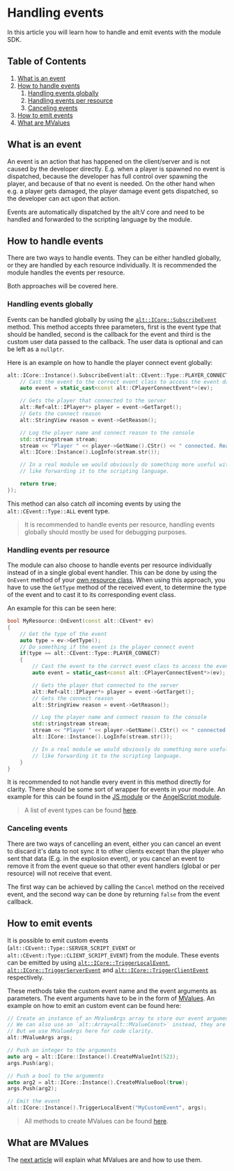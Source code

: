 # Handling events

In this article you will learn how to handle and emit events with the module SDK.

## Table of Contents

1. [What is an event](#what-is-an-event)
2. [How to handle events](#how-to-handle-events)
    1. [Handling events globally](#handling-events-globally)
    2. [Handling events per resource](#handling-events-per-resource)
    3. [Canceling events](#canceling-events)
3. [How to emit events](#how-to-emit-events)
4. [What are MValues](#what-are-mvalues)

## What is an event

An event is an action that has happened on the client/server and is not caused by the developer directly.
E.g. when a player is spawned no event is dispatched, because the developer has full control over spawning the player, and because of that
no event is needed. On the other hand when e.g. a player gets damaged, the player damage event gets dispatched, so the developer can act
upon that action.

Events are automatically dispatched by the alt:V core and need to be handled and forwarded to the scripting language by the module.

## How to handle events

There are two ways to handle events. They can be either handled globally, or they are handled by each resource individually.
It is recommended the module handles the events per resource.

Both approaches will be covered here.

### Handling events globally

Events can be handled globally by using the [`alt::ICore::SubscribeEvent`](https://github.com/altmp/cpp-sdk/blob/master/ICore.h#L85) method.
This method accepts three parameters, first is the event type that should be handled, second is the callback for the event
and third is the custom user data passed to the callback. The user data is optional and can be left as a `nullptr`.

Here is an example on how to handle the player connect event globally:
```c++
alt::ICore::Instance().SubscribeEvent(alt::CEvent::Type::PLAYER_CONNECT, [](const alt::CEvent* ev, void* userData) {
    // Cast the event to the correct event class to access the event data
    auto event = static_cast<const alt::CPlayerConnectEvent*>(ev);

    // Gets the player that connected to the server
    alt::Ref<alt::IPlayer*> player = event->GetTarget();
    // Gets the connect reason
    alt::StringView reason = event->GetReason();

    // Log the player name and connect reason to the console
    std::stringstream stream;
    stream << "Player " << player->GetName().CStr() << " connected. Reason: " << reason.CStr();
    alt::ICore::Instance().LogInfo(stream.str());

    // In a real module we would obviously do something more useful with the data from this event,
    // like forwarding it to the scripting language.

    return true;
});
```

This method can also catch *all* incoming events by using the `alt::CEvent::Type::ALL` event type.

> It is recommended to handle events per resource, handling events globally should mostly be used for debugging purposes.

### Handling events per resource

The module can also choose to handle events per resource individually instead of in a single global event handler.
This can be done by using the `OnEvent` method of your [own resource class](creating-resource.md).
When using this approach, you have to use the `GetType` method of the received event, to determine the type of the event
and to cast it to its corresponding event class.

An example for this can be seen here:
```c++
bool MyResource::OnEvent(const alt::CEvent* ev)
{
    // Get the type of the event
    auto type = ev->GetType();
    // Do something if the event is the player connect event
    if(type == alt::CEvent::Type::PLAYER_CONNECT)
    {
        // Cast the event to the correct event class to access the event data
        auto event = static_cast<const alt::CPlayerConnectEvent*>(ev);

        // Gets the player that connected to the server
        alt::Ref<alt::IPlayer*> player = event->GetTarget();
        // Gets the connect reason
        alt::StringView reason = event->GetReason();

        // Log the player name and connect reason to the console
        std::stringstream stream;
        stream << "Player " << player->GetName().CStr() << " connected. Reason: " << reason.CStr();
        alt::ICore::Instance().LogInfo(stream.str());

        // In a real module we would obviously do something more useful with the data from this event,
        // like forwarding it to the scripting language.
    }
}
```

It is recommended to not handle every event in this method directly for clarity.
There should be some sort of wrapper for events in your module.
An example for this can be found in the [JS module](https://github.com/altmp/v8-helpers/blob/89972fcdfd8f2f80c40cb910a9da61dcc8148ccd/V8Helpers.h#L110) 
or the [AngelScript module](https://github.com/LeonMrBonnie/altv-angelscript-module/blob/dev/src/helpers/events.h).

> A list of event types can be found [here](https://github.com/altmp/cpp-sdk/blob/master/events/CEvent.h#L10).

### Canceling events

There are two ways of cancelling an event, either you can cancel an event to discard it's data to not sync it to other clients except than the player
who sent that data (E.g. in the explosion event), or you cancel an event to remove it from the event queue so that other event handlers (global or per resource)
will not receive that event.

The first way can be achieved by calling the `Cancel` method on the received event, and the second way can be done by returning `false` from the event callback.

## How to emit events

It is possible to emit custom events (`alt::CEvent::Type::SERVER_SCRIPT_EVENT` or `alt::CEvent::Type::CLIENT_SCRIPT_EVENT`) from the module.
These events can be emitted by using 
[`alt::ICore::TriggerLocalEvent`](https://github.com/altmp/cpp-sdk/blob/master/ICore.h#L100), 
[`alt::ICore::TriggerServerEvent`](https://github.com/altmp/cpp-sdk/blob/master/ICore.h#L123) and 
[`alt::ICore::TriggerClientEvent`](https://github.com/altmp/cpp-sdk/blob/master/ICore.h#L215) respectively.

These methods take the custom event name and the event arguments as parameters. The event arguments have to be in the form
of [MValues](#what-are-mvalues).
An example on how to emit an custom event can be found here:
```c++
// Create an instance of an MValueArgs array to store our event arguments.
// We can also use an `alt::Array<alt::MValueConst>` instead, they are the same.
// But we use MValueArgs here for code clarity.
alt::MValueArgs args;

// Push an integer to the arguments
auto arg = alt::ICore::Instance().CreateMValueInt(523);
args.Push(arg);

// Push a bool to the arguments
auto arg2 = alt::ICore::Instance().CreateMValueBool(true);
args.Push(arg2);

// Emit the event
alt::ICore::Instance().TriggerLocalEvent("MyCustomEvent", args);
```

> All methods to create MValues can be found [here](https://github.com/altmp/cpp-sdk/blob/master/ICore.h#L63).

## What are MValues

The [next article](mvalues.md) will explain what MValues are and how to use them.
